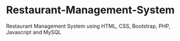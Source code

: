 # Restaurant-Management-System
Restaurant Management System using HTML, CSS, Bootstrap, PHP, Javascript and MySQL
